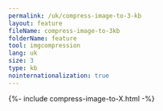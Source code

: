 ```yaml
---
permalink: /uk/compress-image-to-3-kb
layout: feature
fileName: compress-image-to-3kb
folderName: feature
tool: imgcompression
lang: uk
size: 3
type: kb
nointernationalization: true
---
```

{%- include compress-image-to-X.html -%}
      